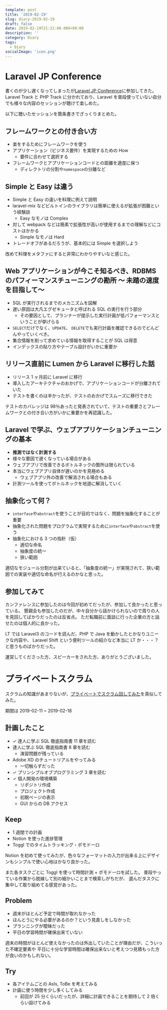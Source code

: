 ```yaml
---
template: post
title: '2019-02-19'
slug: diary-2019-02-19
draft: false
date: 2019-02-19T21:21:00.000+09:00
description: ''
category: Diary
tags:
  - Diary
socialImage: 'icon.png'
---
```


# Laravel JP Conference

書くのが少し遅くなってしまったが[Laravel JP Conference](https://conference2019.laravel.jp/)に参加してきた。
Laravel Track と PHP Track に分かれており、Laravel を普段使っていない自分でも様々な内容のセッションが聴けて楽しめた。

以下に聴いたセッションを箇条書きでざっくりまとめた。

## フレームワークとの付き合い方

- 楽をするためにフレームワークを使う
- アプリケーション（ビジネス要件）を実現するための How
  - 要件に合わせて選択する
- フレームワークとアプリケーションコードとの距離を適度に保つ
  - ディレクトリの分割や`namespace`の分離など

## Simple と Easy は違う

- Simple と Easy の違いを料理に例えて説明
- laravel-mix などビルトインのライブラリは簡単に使えるが拡張が困難という経験談
  - Easy なモノは Complex
- 対して webpack などは簡素で拡張性が高いが使用するまでの理解などにコストはかかる
  - Simple なモノは Hard
- トレードオフがあるだろうが、基本的には Simple を選択しよう

改めて料理をメタファにすると非常にわかりやすいなと感じた。

## Web アプリケーションが今こそ知るべき、RDBMS のパフィーマンスチューニングの勘所 ～ 未踏の速度を目指して～

- SQL が実行されるまでのメカニズムを図解
- 遅い原因は大凡エグゼキュータと呼ばれる SQL の実行を行う部分
  - その要因として、プランナーが提示した実行計画が低パフォーマンスということが挙げらる
- `SELECT`だけでなく、`UPDATE`、 `DELETE`でも実行計画を確認できるのでどんどんやっていくべき。
- 集合情報を削って求めている情報を取得することが SQL は得意
- インデックスの貼り方やテーブル設計がいかに重要か

## リリース直前に Lumen から Laravel に移行した話

- リリース 1 ヶ月前に Laravel に移行
- 導入したアーキテクチャのおかげで、アプリケーションコードが分離されていた
- テストを書くのは辛かったが、テストのおかげでスムーズに移行できた

テストのカバレッジは 98％あったと発表されていて、テストの重要さとフレームワークとの付き合い方がいかに重要かを再認識した。

## Laravel で学ぶ、ウェブアプリケーションチューニングの基本

- **推測ではなく計測する**
- 様々な要因で遅くなっている場合がある
- ウェブアプリで改善できるボトルネックの箇所は限られている
- 本当にウェブアプリ自体が遅いのかを見極める
  - ウェブアプリ外の改善で解消される場合もある
- 計測ツールを使ってボトルネックを地道に解消していく

## 抽象化って何？

- `interface`や`abstract`を使うことが目的ではなく、問題を抽象化することが重要
- 抽象化された問題をプログラムで実現するために`interface`や`abstract`を使う
- 抽象化における 3 つの指針（仮）
  - 適切な命名
  - 抽象度の統一
  - 狭い範囲

適切なモジュール分割が出来ていると、「抽象度の統一」が実現されて、狭い範囲での実装や適切な命名が行えるのかなと思った。

## 参加してみて

カンファレンスに参加したのは今回が初めてだったが、参加して良かったと思っている。
懇親会も参加したのだが、中々自分から話かけられないので周りの人を見回してばかりだったのは反省点。
ただ転職前に面談に行った企業の方と話せたのは個人的に良かった。

LT では Laravel3 のコードを読んだ、PHP で Java を動かしたとかなりユニークな内容や、
Laravel Shift という便利ツールの紹介など本当に LT か・・・？と思うものばかりだった。

運営してくださった方、スピーカーをされた方、ありがとうございました。

# プライベートスクラム

スクラムの知識があまりないが、[プライベートでスクラム回してみた](https://mi-progress-ooo.hatenablog.com/entry/2019/02/03/165601)を真似してみた。

期間は 2019-02-11 ~ 2019-02-18

## 計画したこと

- ✓ 達人に学ぶ SQL 徹底指南書 11 章を読む
- 達人に学ぶ SQL 徹底指南書 8 章を読む
  - 演習問題が残っている
- Adobe XD のチュートリアルをやってみる
  - 一切触らずだった
- ✓ プリンシプルオブプログラミング 3 章を読む
- ✓ 個人開発の環境構築
  - リポジトリ作成
  - プロジェクト作成
  - 初期ページの表示
  - GUI からの DB アクセス

## Keep

- 1 週間での計画
- Notion を使った進捗管理
- Toggl でのタイムトラッキング・ポモドーロ

Notion を初めて使ってみたが、色々なフォーマットの入力が出来る上にデザインもシンプルで使い心地はかなり良かった。

また各タスクごとに Toggl を使って時間計測 + ポモドーロを試した。
普段やっている作業から脱線して別の細かいことまで検索しがちだが、
選んだタスクに集中して取り組めてる感覚があった。

## Problem

- 週末がほとんど予定で時間が取れなかった
- ほんとうにやる必要があるのか？という見直しをしなかった
- プランニングが曖昧だった
- 平日の学習時間が確保出来ていない

週末の時間がほとんど使えなかったのは外出していたことが理由だが、こういった不確定要素や
平日に十分な学習時間は確保出来ないと考えつつ見積もった方が良いのかもしれない。

## Try

- 各アイテムごとの AsIs, ToBe を考えてみる
- 計画に使う時間を少し多くしてみる
  - 前回が 25 分くらいだったが、詳細に計画できることを期待して 2 倍くらい設けてみる

